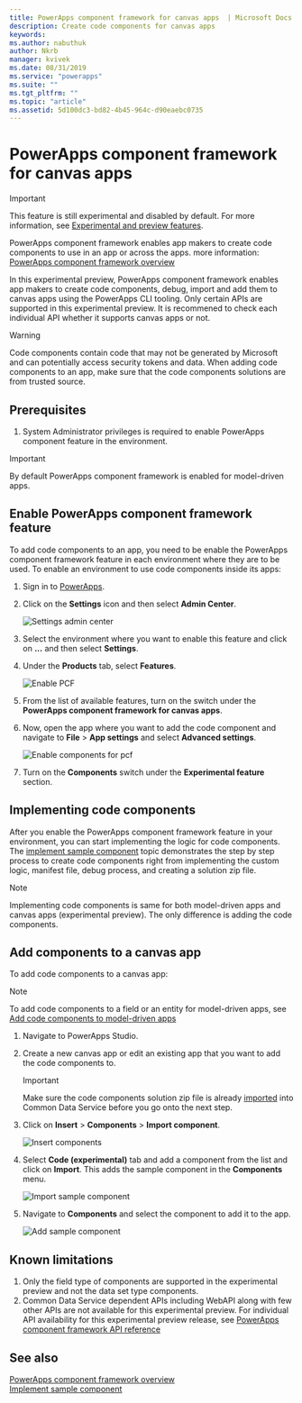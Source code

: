 ```yaml
---
title: PowerApps component framework for canvas apps  | Microsoft Docs
description: Create code components for canvas apps
keywords:
ms.author: nabuthuk
author: Nkrb
manager: kvivek
ms.date: 08/31/2019
ms.service: "powerapps"
ms.suite: ""
ms.tgt_pltfrm: ""
ms.topic: "article"
ms.assetid: 5d100dc3-bd82-4b45-964c-d90eaebc0735
---
```


# PowerApps component framework for canvas apps

> [!IMPORTANT]
> This feature is still experimental and disabled by default. For more information, see [Experimental and preview features](../../maker/canvas-apps/working-with-experimental.md).

PowerApps component framework enables app makers to create code components to use in an app or across the apps. more information: [PowerApps component framework overview](overview.md) 

In this experimental preview, PowerApps component framework enables app makers to create code components, debug, import and add them to canvas apps using the PowerApps CLI tooling. Only certain APIs are supported in this experimental preview. It is recommened to check each individual API whether it supports canvas apps or not. 

> [!WARNING]
> Code components contain code that may not be generated by Microsoft and can potentially access security tokens and data. When adding code components to an app, make sure that the code components solutions are from trusted source.

## Prerequisites

1. System Administrator privileges is required to enable PowerApps component feature in the environment.

> [!IMPORTANT]
> By default PowerApps component framework is enabled for model-driven apps.

## Enable PowerApps component framework feature

To add code components to an app, you need to be enable the PowerApps component framework feature in each environment where they are to be used. To enable an environment to use code components inside its apps:

1. Sign in to [PowerApps](https://powerapps.microsoft.com/en-us/).

2. Click on the **Settings** icon and then select **Admin Center**.
    
    ![Settings admin center](media/select-admin-center-from-settings.png "Settings admin center") 

3. Select the environment where you want to enable this feature and click on **...** and then select **Settings**.

4. Under the **Products** tab, select **Features**.

   ![Enable PCF](media/enable-pcf-feature.png "Enable PCF")

5. From the list of available features, turn on the switch under the **PowerApps component framework for canvas apps**.

6. Now, open the app where you want to add the code component and navigate to **File** > **App settings** and select **Advanced settings**.

   ![Enable components for pcf](media/enable-components-for-pcf.png "Enable components for pcf")
   
7. Turn on the **Components** switch under the **Experimental feature** section.



## Implementing code components

After you enable the PowerApps component framework feature in your environment, you can start implementing the logic for code components. The [implement sample component](implementing-controls-using-typescript.md) topic demonstrates the step by step process to create code components right from implementing the custom logic, manifest file, debug process, and creating a solution zip file.

> [!NOTE]
> Implementing code components is same for both model-driven apps and canvas apps (experimental preview). The only difference is adding the code components. 

## Add components to a canvas app

To add code components to a canvas app:

> [!NOTE]
> To add code components to a field or an entity for model-driven apps, see [Add code components to model-driven apps](add-custom-controls-to-a-field-or-entity.md)

1. Navigate to PowerApps Studio.
2. Create a new canvas app or edit an existing app that you want to add the code components to.

   > [!IMPORTANT]
   > Make sure the code components solution zip file is already [imported](https://docs.microsoft.com/en-us/powerapps/maker/common-data-service/import-update-export-solutions) into Common Data Service before you go onto the next step.

3. Click on **Insert** > **Components** > **Import component**. 
 
    ![Insert components](media/insert-components-import.png "Insert components")

4. Select **Code (experimental)** tab and add a component from the list and click on **Import**. This adds the sample component in the **Components** menu.

    ![Import sample component](media/import-component-add-sample-component.png "Insert sample component")

5. Navigate to **Components** and select the component to add it to the app.

   ![Add sample component](media/add-sample-component-from-list.png "Add sample component")

## Known limitations

1. Only the field type of components are supported in the experimental preview and not the data set type components. 
2. Common Data Service dependent APIs including WebAPI along with few other APIs are not available for this experimental preview. For individual API availability for this experimental preview release, see [PowerApps component framework API reference](reference/index.md)

## See also

[PowerApps component framework overview](overview.md)<br/>
[Implement sample component](implementing-controls-using-typescript.md)

